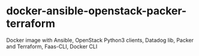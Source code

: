# docker-ansible-openstack-packer-terraform
Docker image with Ansible, OpenStack Python3 clients, Datadog lib, Packer and Terraform, Faas-CLI, Docker CLI
